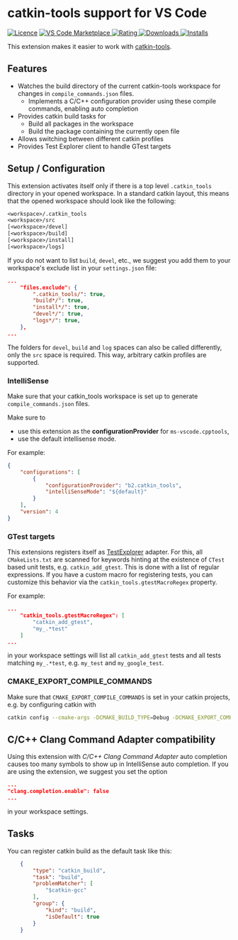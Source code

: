 # catkin-tools support for VS Code

[![Licence](https://img.shields.io/github/license/betwo/vscode-catkin-tools.svg)](https://github.com/betwo/vscode-catkin-tools)
[![VS Code Marketplace](https://vsmarketplacebadge.apphb.com/version-short/betwo.b2-catkin-tools.svg) ![Rating](https://vsmarketplacebadge.apphb.com/rating-short/betwo.b2-catkin-tools.svg) ![Downloads](https://vsmarketplacebadge.apphb.com/downloads-short/betwo.b2-catkin-tools.svg) ![Installs](https://vsmarketplacebadge.apphb.com/installs-short/betwo.b2-catkin-tools.svg)](https://marketplace.visualstudio.com/items?itemName=betwo.b2-catkin-tools)

This extension makes it easier to work with [catkin-tools](https://github.com/catkin/catkin_tools).

## Features

* Watches the build directory of the current catkin-tools workspace for changes in `compile_commands.json` files.
  * Implements a C/C++ configuration provider using these compile commands, enabling auto completion
* Provides catkin build tasks for
  * Build all packages in the workspace
  * Build the package containing the currently open file
* Allows switching between different catkin profiles
* Provides Test Explorer client to handle GTest targets

## Setup / Configuration

This extension activates itself only if there is a top level `.catkin_tools` directory in your opened workspace.
In a standard catkin layout, this means that the opened workspace should look like the following:

```txt
<workspace>/.catkin_tools
<workspace>/src
[<workspace>/devel]
[<workspace>/build]
[<workspace>/install]
[<workspace>/logs]
```

If you do not want to list `build`, `devel`, etc., we suggest you add them to
your workspace's exclude list in your `settings.json` file:

```json
...
    "files.exclude": {
        ".catkin_tools/": true,
        "build*/": true,
        "install*/": true,
        "devel*/": true,
        "logs*/": true,
    },
...
```

The folders for `devel`, `build` and `log` spaces can also be called differently, only the `src` space is required.
This way, arbitrary catkin profiles are supported.

### IntelliSense

Make sure that your catkin_tools workspace is set up to generate `compile_commands.json` files.

Make sure to

* use this extension as the __configurationProvider__ for `ms-vscode.cpptools`,
* use the default intellisense mode.

For example:

```json
{
    "configurations": [
        {
            "configurationProvider": "b2.catkin_tools",
            "intelliSenseMode": "${default}"
        }
    ],
    "version": 4
}
```

### GTest targets

This extensions registers itself as [TestExplorer](https://marketplace.visualstudio.com/items?itemName=hbenl.vscode-test-explorer) adapter.
For this, all `CMakeLists.txt` are scanned for keywords hinting at the existence of `CTest` based unit tests, e.g. `catkin_add_gtest`.
This is done with a list of regular expressions.
If you have a custom macro for registering tests, you can customize this behavior via the `catkin_tools.gtestMacroRegex` property.

For example:

```json
...
    "catkin_tools.gtestMacroRegex": [
        "catkin_add_gtest",
        "my_.*test"
    ]
...
```

in your workspace settings will list all `catkin_add_gtest` tests and all tests matching `my_.*test`, e.g. `my_test` and `my_google_test`.

### CMAKE_EXPORT_COMPILE_COMMANDS

Make sure that `CMAKE_EXPORT_COMPILE_COMMANDS` is set in your catkin projects, e.g. by configuring catkin with

```bash
catkin config --cmake-args -DCMAKE_BUILD_TYPE=Debug -DCMAKE_EXPORT_COMPILE_COMMANDS=ON
```

## C/C++ Clang Command Adapter compatibility

Using this extension with _C/C++ Clang Command Adapter_ auto completion causes too many symbols to show up in IntelliSense auto completion.
If you are using the extension, we suggest you set the option

```json
...
"clang.completion.enable": false
...
```

in your workspace settings.

## Tasks

You can register catkin build as the default task like this:

```json
    {
        "type": "catkin_build",
        "task": "build",
        "problemMatcher": [
            "$catkin-gcc"
        ],
        "group": {
            "kind": "build",
            "isDefault": true
        }
    }
```

